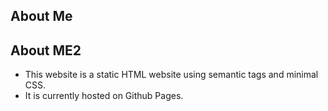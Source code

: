 ## About Me 

## About ME2

* This website is a static HTML website using semantic tags and minimal CSS. 
* It is currently hosted on Github Pages.
